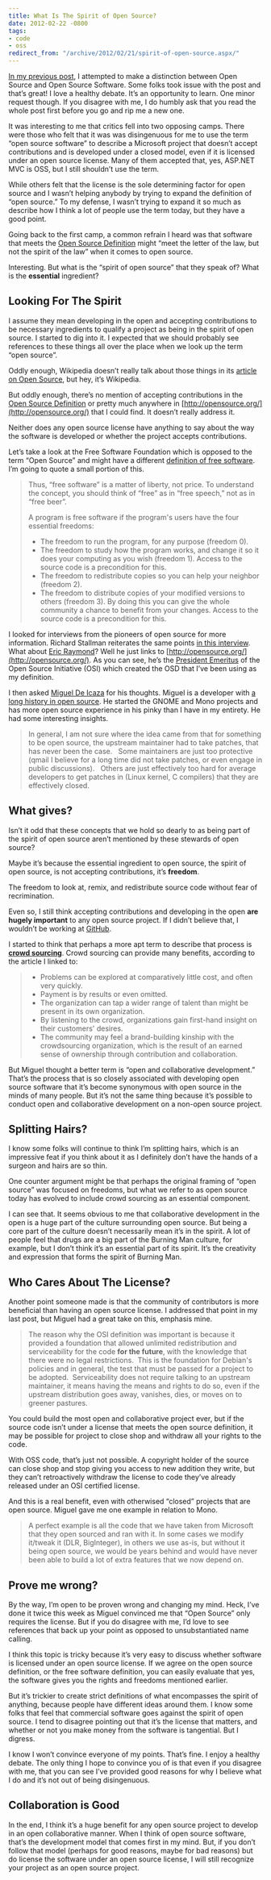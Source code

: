 ```yaml
---
title: What Is The Spirit of Open Source?
date: 2012-02-22 -0800
tags:
- code
- oss
redirect_from: "/archive/2012/02/21/spirit-of-open-source.aspx/"
---
```


[In my previous
post](https://haacked.com/archive/2012/02/16/open-source-and-open-source-software-are-not-the-same.aspx "My Previous Post"),
I attempted to make a distinction between Open Source and Open Source Software. Some folks took issue with the post and that’s great! I love a healthy debate. It’s an opportunity to learn. One minor request though. If you disagree with me, I do humbly ask that you read the whole post first before you go and rip me a new one.

It was interesting to me that critics fell into two opposing camps. There were those who felt that it was was disingenuous for me to use the term “open source software” to describe a Microsoft project that doesn’t accept contributions and is developed under a closed model, even if it is licensed under an open source license. Many of them accepted that, yes, ASP.NET MVC is OSS, but I still shouldn’t use the term.

While others felt that the license is the sole determining factor for open source and I wasn’t helping anybody by trying to expand the
definition of “open source.” To my defense, I wasn’t trying to expand it so much as describe how I think a lot of people use the term today, but they have a good point.

Going back to the first camp, a common refrain I heard was that software that meets the [Open Source
Definition](http://opensource.org/docs/osd "Open Source Definition") might “meet the letter of the law, but not the spirit of the law” when it comes to open source.

Interesting. But what is the “spirit of open source” that they speak of? What is the **essential** ingredient?

Looking For The Spirit
----------------------

I assume they mean developing in the open and accepting contributions to be necessary ingredients to qualify a project as being in the spirit of open source. I started to dig into it. I expected that we should probably see references to these things all over the place when we look up the term “open source”.

Oddly enough, Wikipedia doesn’t really talk about those things in its [article on Open
Source](http://en.wikipedia.org/wiki/Open_source "Open Source"), but hey, it’s Wikipedia.

But oddly enough, there’s no mention of accepting contributions in the [Open Source Definition](http://www.opensource.org/docs/osd "Open Source") or pretty much anywhere in [http://opensource.org/](http://opensource.org/) that I could find. It doesn’t really address it.

Neither does any open source license have anything to say about the way the software is developed or whether the project accepts contributions.

Let’s take a look at the Free Software Foundation which is opposed to the term “Open Source” and might have a different [definition of free software](http://www.gnu.org/philosophy/free-sw.html "Free Software"). I’m going to quote a small portion of this.

> Thus, “free software” is a matter of liberty, not price. To understand
> the concept, you should think of “free” as in “free speech,” not as in
> “free beer”.
>
> A program is free software if the program's users have the four
> essential freedoms:
>
> -   The freedom to run the program, for any purpose (freedom 0).
> -   The freedom to study how the program works, and change it so it
>     does your computing as you wish (freedom 1). Access to the source
>     code is a precondition for this.
> -   The freedom to redistribute copies so you can help your neighbor
>     (freedom 2).
> -   The freedom to distribute copies of your modified versions to
>     others (freedom 3). By doing this you can give the whole community
>     a chance to benefit from your changes. Access to the source code
>     is a precondition for this.

I looked for interviews from the pioneers of open source for more information. Richard Stallman reiterates the same points [in this
interview](http://itmanagement.earthweb.com/osrc/article.php/3717476/Interview-with-Richard-Stallman-Four-Essential-Freedoms.htm "Software's Four Essential Freedoms"). What about [Eric Raymond](http://www.catb.org/~esr/ "Eric Raymond")? Well he just links to [http://opensource.org/](http://opensource.org/). As you can see, he’s the [President Emeritus](http://opensource.org/ "Open Source Board") of the Open Source Initiative (OSI) which created the OSD that I’ve been using as my definition.

I then asked [Miguel De Icaza](http://tirania.org/blog/ "Miguel De Icaza's blog") for his thoughts. Miguel is a developer with [a long history in open source](http://en.wikipedia.org/wiki/Miguel_de_Icaza "Miguel on Wikipedia"). He started the GNOME and Mono projects and has more open source experience in his pinky than I have in my entirety. He had some interesting insights.

> In general, I am not sure where the idea came from that for something
> to be open source, the upstream maintainer had to take patches, that
> has never been the case.   Some maintainers are just too protective
> (qmail I believe for a long time did not take patches, or even engage
> in public discussions).   Others are just effectively too hard for
> average developers to get patches in (Linux kernel, C compilers) that
> they are effectively closed.

What gives?
-----------

Isn’t it odd that these concepts that we hold so dearly to as being part of the spirit of open source aren’t mentioned by these stewards of open source?

Maybe it’s because the essential ingredient to open source, the spirit of open source, is not accepting contributions, it’s **freedom**.

The freedom to look at, remix, and redistribute source code without fear of recrimination.

Even so, I still think accepting contributions and developing in the open **are hugely important** to any open source project. If I didn’t believe that, I wouldn’t be working at [GitHub](http://github.com/ "GitHub").

I started to think that perhaps a more apt term to describe that process is [**crowd sourcing**](http://en.wikipedia.org/wiki/Crowdsourcing "Crowd sourcing"). Crowd sourcing can provide many benefits, according to the article I linked to:

> -   Problems can be explored at comparatively little cost, and often
>     very quickly.
> -   Payment is by results or even omitted.
> -   The organization can tap a wider range of talent than might be
>     present in its own organization.
> -   By listening to the crowd, organizations gain first-hand insight
>     on their customers' desires.
> -   The community may feel a brand-building kinship with the
>     crowdsourcing organization, which is the result of an earned sense
>     of ownership through contribution and collaboration.

But Miguel thought a better term is “open and collaborative development.” That’s the process that is so closely associated with
developing open source software that it’s become synonymous with open source in the minds of many people. But it’s not the same thing because it’s possible to conduct open and collaborative development on a non-open source project.

Splitting Hairs?
----------------

I know some folks will continue to think I’m splitting hairs, which is an impressive feat if you think about it as I definitely don’t have the hands of a surgeon and hairs are so thin.

One counter argument might be that perhaps the original framing of “open source” was focused on freedoms, but what we refer to as open source today has evolved to include crowd sourcing as an essential component.

I can see that. It seems obvious to me that collaborative development in the open is a huge part of the culture surrounding open source. But being a core part of the culture doesn’t necessarily mean it’s in the spirit. A lot of people feel that drugs are a big part of the Burning Man culture, for example, but I don’t think it’s an essential part of its spirit. It’s the creativity and expression that forms the spirit of Burning Man.

Who Cares About The License?
----------------------------

Another point someone made is that the community of contributors is more beneficial than having an open source license. I addressed that point in my last post, but Miguel had a great take on this, emphasis mine.

> The reason why the OSI definition was important is because it provided
> a foundation that allowed unlimited redistribution and serviceability
> for the code **for the future**, with the knowledge that there were no
> legal restrictions.  This is the foundation for Debian's policies and
> in general, the test that must be passed for a project to be adopted. 
> Serviceability does not require talking to an upstream maintainer, it
> means having the means and rights to do so, even if the upstream
> distribution goes away, vanishes, dies, or moves on to greener
> pastures.

You could build the most open and collaborative project ever, but if the source code isn’t under a license that meets the open source definition, it may be possible for project to close shop and withdraw all your rights to the code.

With OSS code, that’s just not possible. A copyright holder of the source can close shop and stop giving you access to new addition they write, but they can’t retroactively withdraw the license to code they’ve already released under an OSI certified license.

And this is a real benefit, even with otherwised “closed” projects that are open source. Miguel gave me one example in relation to Mono.

> A perfect example is all the code that we have taken from Microsoft
> that they open sourced and ran with it. In some cases we modify
> it/tweak it (DLR, BigInteger), in others we use as-is, but without it
> being open source, we would be years behind and would have never been
> able to build a lot of extra features that we now depend on.

Prove me wrong?
---------------

By the way, I’m open to be proven wrong and changing my mind. Heck, I’ve done it twice this week as Miguel convinced me that “Open Source” only requires the license. But if you do disagree with me, I’d love to see references that back up your point as opposed to unsubstantiated name calling.

I think this topic is tricky because it’s very easy to discuss whether software is licensed under an open source license. If we agree on the open source definition, or the free software definition, you can easily evaluate that yes, the software gives you the rights and freedoms mentioned earlier.

But it’s trickier to create strict definitions of what encompasses the spirit of anything, because people have different ideas around them. I know some folks that feel that commercial software goes against the spirit of open source. I tend to disagree pointing out that it’s the license that matters, and whether or not you make money from the software is tangential. But I digress.

I know I won’t convince everyone of my points. That’s fine. I enjoy a healthy debate. The only thing I hope to convince you of is that even if you disagree with me, that you can see I’ve provided good reasons for why I believe what I do and it’s not out of being disingenuous.

Collaboration is Good
---------------------

In the end, I think it’s a huge benefit for any open source project to develop in an open collaborative manner. When I think of open source software, that’s the development model that comes first in my mind. But, if you don’t follow that model (perhaps for good reasons, maybe for bad reasons) but do license the software under an open source license, I will still recognize your project as an open source project.
